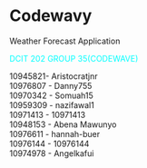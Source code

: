 # Codewavy
Weather Forecast Application

<p style="color:cyan" >DCIT 202 GROUP 35(CODEWAVE)</p>

10945821- Aristocratjnr <br>
10976807 - Danny755 <br>
10970342  - Somuah15 <br>
10959309  - nazifawal1 <br>
10971413 - 10971413 <br> 
10948153 - Abena Mawunyo <br>
10976611 - hannah-buer <br>
10976144 - 10976144 <br>
10974978 - Angelkafui


